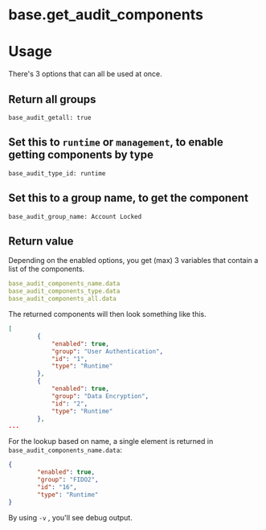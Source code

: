# base.get_audit_components

# Usage

There's 3 options that can all be used at once.

## Return all groups

    base_audit_getall: true

## Set this to `runtime` or `management`, to enable getting components by type

    base_audit_type_id: runtime

## Set this to a group name, to get the component

    base_audit_group_name: Account Locked

## Return value

Depending on the enabled options, you get (max) 3 variables that contain a list of the components.

```yaml
base_audit_components_name.data
base_audit_components_type.data
base_audit_components_all.data
```


The returned components will then look something like this.
```json
[
        {
            "enabled": true,
            "group": "User Authentication",
            "id": "1",
            "type": "Runtime"
        },
        {
            "enabled": true,
            "group": "Data Encryption",
            "id": "2",
            "type": "Runtime"
        },
...
```
For the lookup based on name, a single element is returned in `base_audit_components_name.data`:
````json
{
        "enabled": true,
        "group": "FIDO2",
        "id": "16",
        "type": "Runtime"
}
````

By using `-v` , you'll see debug output.
